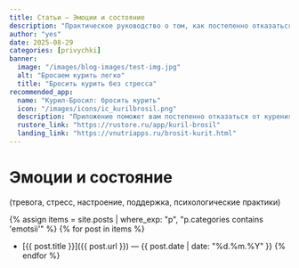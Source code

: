```yaml
---
title: Статьи — Эмоции и состояние
description: "Практическое руководство о том, как постепенно отказаться от курения, снизить тревогу и выработать новые привычки."
author: "yes"
date: 2025-08-29
categories: [privychki]
banner:
  image: "/images/blog-images/test-img.jpg"
  alt: "Бросаем курить легко"
  title: "Бросить курить без стресса"
recommended_app:
  name: "Курил-Бросил: бросить курить"
  icon: "/images/icons/ic_kurilbrosil.png"
  description: "Приложение поможет вам постепенно отказаться от курения и следить за прогрессом."
  rustore_link: "https://rustore.ru/app/kuril-brosil"
  landing_link: "https://vnutriapps.ru/brosit-kurit.html"
---
```

# Эмоции и состояние  
(тревога, стресс, настроение, поддержка, психологические практики)

{% assign items = site.posts | where_exp: "p", "p.categories contains 'emotsii'" %}
{% for post in items %}
- [{{ post.title }}]({{ post.url }}) — {{ post.date | date: "%d.%m.%Y" }}
{% endfor %}



